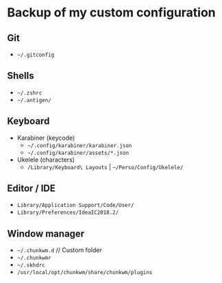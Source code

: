 # Backup of my custom configuration

## Git
* `~/.gitconfig`

## Shells
* `~/.zshrc`
* `~/.antigen/`

## Keyboard
* Karabiner (keycode)
    * `~/.config/karabiner/karabiner.json`
    * `~/.config/karabiner/assets/*.json`
* Ukelele (characters)
    * `/Library/Keyboard\ Layouts` | `~/Perso/Config/Ukelele/`

## Editor / IDE
* `Library/Application Support/Code/User/`
* `Library/Preferences/IdeaIC2018.2/`

## Window manager
* `~/.chunkwm.d`    // Custom folder
* `~/.chunkwmr`
* `~/.skhdrc`
* `/usr/local/opt/chunkwm/share/chunkwm/plugins`
